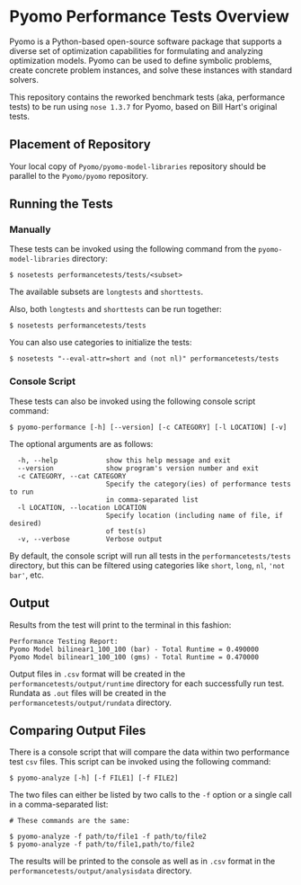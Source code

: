 # Pyomo Performance Tests Overview

Pyomo is a Python-based open-source software package that supports a diverse set of optimization capabilities for formulating and analyzing optimization models. Pyomo can be used to define symbolic problems, create concrete problem instances, and solve these instances with standard solvers.

This repository contains the reworked benchmark tests (aka, performance tests) to be run using `nose 1.3.7` for Pyomo, based on Bill Hart's original tests.

## Placement of Repository

Your local copy of `Pyomo/pyomo-model-libraries` repository should be parallel to the `Pyomo/pyomo` repository.

## Running the Tests

### Manually
These tests can be invoked using the following command from the `pyomo-model-libraries` directory:
```
$ nosetests performancetests/tests/<subset>
```

The available subsets are `longtests` and `shorttests`.

Also, both `longtests` and `shorttests` can be run together:
```
$ nosetests performancetests/tests
```
You can also use categories to initialize the tests:
```
$ nosetests "--eval-attr=short and (not nl)" performancetests/tests
```
### Console Script
These tests can also be invoked using the following console script command:
```
$ pyomo-performance [-h] [--version] [-c CATEGORY] [-l LOCATION] [-v]
```
The optional arguments are as follows:
```
  -h, --help            show this help message and exit
  --version             show program's version number and exit
  -c CATEGORY, --cat CATEGORY
                        Specify the category(ies) of performance tests to run
                        in comma-separated list
  -l LOCATION, --location LOCATION
                        Specify location (including name of file, if desired)
                        of test(s)
  -v, --verbose         Verbose output

```
By default, the console script will run all tests in the `performancetests/tests` directory, but this can be filtered using categories like `short`, `long`, `nl`, `'not bar'`, etc.

## Output

Results from the test will print to the terminal in this fashion:
```
Performance Testing Report:
Pyomo Model bilinear1_100_100 (bar) - Total Runtime = 0.490000
Pyomo Model bilinear1_100_100 (gms) - Total Runtime = 0.470000
```

Output files in `.csv` format will be created in the `performancetests/output/runtime` directory for each successfully run test. Rundata as `.out` files will be created in the `performancetests/output/rundata` directory.

## Comparing Output Files
There is a console script that will compare the data within two performance test `csv` files.
This script can be invoked using the following command:
```
$ pyomo-analyze [-h] [-f FILE1] [-f FILE2]
```
The two files can either be listed by two calls to the `-f` option or a single call in a comma-separated list:
```
# These commands are the same:

$ pyomo-analyze -f path/to/file1 -f path/to/file2
$ pyomo-analyze -f path/to/file1,path/to/file2
```

The results will be printed to the console as well as in `.csv` format in the `performancetests/output/analysisdata` directory.
